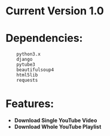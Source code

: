 # **Current Version 1.0**
# **Dependencies:**
		python3.x
		django
		pytube3
		beautifulsoup4
		html5lib
		requests
# **Features:**
- **Download Single YouTube Video**
- **Download Whole YouTube Playlist**